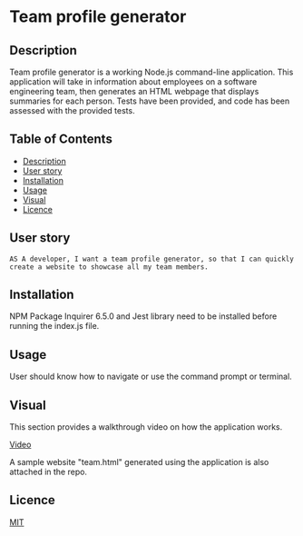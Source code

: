 # Team profile generator

## Description

Team profile generator is a working Node.js command-line application. This application will take in information about employees on a software engineering team, then generates an HTML webpage that displays summaries for each person. Tests have been provided, and code has been assessed with the provided tests.

## Table of Contents

- [Description](#description)
- [User story](#user-story)
- [Installation](#installation)
- [Usage](#usage)
- [Visual](#visual)
- [Licence](#licence)

## User story
```
AS A developer, I want a team profile generator, so that I can quickly create a website to showcase all my team members.
```

## Installation

NPM Package Inquirer 6.5.0 and Jest library need to be installed before running the index.js file.

## Usage

User should know how to navigate or use the command prompt or terminal.

## Visual

This section provides a walkthrough video on how the application works.

[Video]()

A sample website "team.html" generated using the application is also attached in the repo.

## Licence

[MIT](https://choosealicense.com/licenses/MIT)